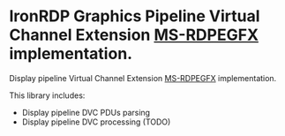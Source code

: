 #  IronRDP Graphics Pipeline Virtual Channel Extension [MS-RDPEGFX][1] implementation.

Display pipeline Virtual Channel Extension [MS-RDPEGFX][1] implementation.

This library includes:
- Display pipeline DVC PDUs parsing
- Display pipeline DVC processing (TODO)

[1]: https://learn.microsoft.com/en-us/openspecs/windows_protocols/ms-rdpegfx/da5c75f9-cd99-450c-98c4-014a496942b0

